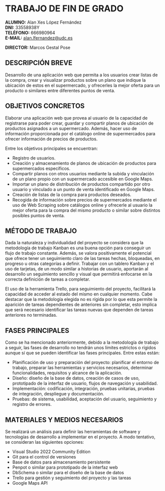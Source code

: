 # TRABAJO DE FIN DE GRADO

**ALUMNO:** Alan Xes López Fernández<br>
**DNI:** 33558938Y<br>
**TELÉFONO:** 666980964<br>
**E-MAIL:** alan.lfernandez@udc.es<br>

**DIRECTOR:** Marcos Gestal Pose

## DESCRIPCIÓN BREVE

Desarrollo de una aplicación web que permita a los usuarios crear listas de la compra, crear y visualizar productos sobre un plano que indique la ubicación de estos en el supermercado, y ofrecerles la mejor oferta para un producto o similares entre diferentes puntos de venta.

## OBJETIVOS CONCRETOS

Elaborar una aplicación web que provea al usuario de la capacidad de registrarse para poder crear, guardar y compartir planos de ubicación de productos asignados a un supermercado. Además, hacer uso de información proporcionada por el catálogo online de supermercados para ofrecer información de precios de productos.

Entre los objetivos principales se encuentran:

- Registro de usuarios.
- Creación y almacenamiento de planos de ubicación de productos para supermercados específicos.
- Compartir planos con otros usuarios mediante la subida y vinculación de un plano propio con un supermercado accesible en Google Maps.
- Importar un plano de distribución de productos compartido por otro usuario y vinculado a un punto de venta identificado en Google Maps.
- Creación de listas de la compra para productos deseados.
- Recogida de información sobre precios de supermercados mediante el uso de Web Scraping sobre catálogos online y ofrecerle al usuario la mejor oferta para la compra del mismo producto o similar sobre distintos posibles puntos de venta.

## MÉTODO DE TRABAJO

Dada la naturaleza y individualidad del proyecto se considera que la metodología de trabajo Kanban es una buena opción para conseguir un flujo de trabajo constante. Además, se valora positivamente el potencial que ofrece tener un seguimiento claro de las tareas hechas, bloqueadas, en progreso u otras categorías a definir. Trabajar con un tablero Kanban y el uso de tarjetas, de un modo similar a historias de usuario, aportarán al desarrollo un seguimiento sencillo y visual que permitirá enfocarse en la correcta definición de tareas a completar.

El uso de la herramienta Trello, para seguimiento del proyecto, facilitará la capacidad de acceder al estado del mismo en cualquier momento. Cabe destacar que la metodología elegida no es rígida por lo que esta permite la aparición de tareas dependientes de anteriores sin completar, esto implica que será necesario identificar las tareas nuevas que dependen de tareas anteriores no terminadas.

## FASES PRINCIPALES

Como se ha mencionado anteriormente, debido a la metodología de trabajo a seguir, las fases de desarrollo no tendrán unos límites estrictos o rígidos aunque sí que se pueden identificar las fases principales. Entre estas están:

- Planificación de uso y preparación del proyecto: planificar el entorno de trabajo, preparar las herramientas y servicios necesarios, determinar funcionalidades, requisitos y alcance de la aplicación.
- Diseño: diseño de la base de datos, creación de casos de uso, prototipado de la interfaz de usuario, flujos de navegación y usabilidad.
- Implementación: codificación, integración, pruebas unitarias, pruebas de integración, despliegue y documentación.
- Pruebas: de sistema, usabilidad, aceptación del usuario, seguimiento y registro de errores.

## MATERIALES Y MEDIOS NECESARIOS

Se realizará un análisis para definir las herramientas de software y tecnologías de desarrollo a implementar en el proyecto. A modo tentativo, se consideran las siguientes opciones:

- Visual Studio 2022 Community Edition
- Git para el control de versiones
- Base de datos para almacenamiento persistente
- Penpot o similar para prototipado de la interfaz web
- DbSchema o similar para el diseño de la base de datos
- Trello para gestión y seguimiento del proyecto y las tareas
- Google Maps API
